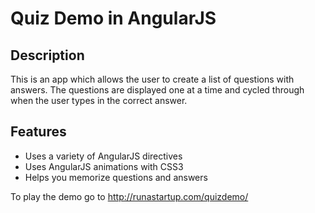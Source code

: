 # Quiz Demo in AngularJS

## Description

This is an app which allows the user to create a list of questions with answers.  The questions are displayed one at a time  and cycled through when the user types in the correct answer.

## Features 

* Uses a variety of AngularJS directives
* Uses AngularJS animations with CSS3
* Helps you memorize questions and answers

To play the demo go to http://runastartup.com/quizdemo/
